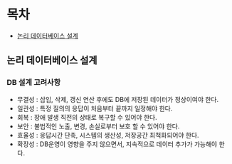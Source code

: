 # 목차
* [논리 데이터베이스 설계]()

## 논리 데이터베이스 설계
### DB 설계 고려사항
* 무결성 : 삽입, 삭제, 갱신 연산 후에도 DB에 저장된 데이터가 정상이여야 한다.
* 일관성 : 특정 질의의 응답이 처음부터 끝까지 일정해야 한다.
* 회복 : 장애 발생 직전의 상태로 복구할 수 있어야 한다.
* 보안 : 불법적인 노출, 변경, 손실로부터 보호 할 수 있어야 한다.
* 효율성 : 응답시간 단축, 시스템의 생산성, 저장공간 최척화되어야 한다.
* 확장성 : DB운영이 영향을 주지 않으면서, 지속적으로 데이터 추가가 가능해야 한다.